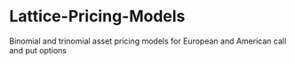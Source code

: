 # Lattice-Pricing-Models
Binomial and trinomial asset pricing models for European and American call and put options

